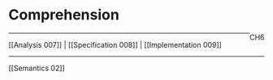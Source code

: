 # Comprehension
<span style="float: right">CH6</span>
<hr>


[[Analysis 007]]  |  [[Specification 008]]  |  [[Implementation 009]]



---
[[Semantics 02]]
